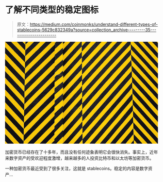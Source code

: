 # 了解不同类型的稳定图标

> 原文：<https://medium.com/coinmonks/understand-different-types-of-stablecoins-5629c832349a?source=collection_archive---------35----------------------->

![](img/297c681adfb92b9c4bb8162091222a14.png)

加密货币已经存在了十多年，而且没有任何迹象表明它会很快消失。事实上，近年来数字资产的受欢迎程度激增，越来越多的人投资比特币和以太坊等加密货币。

一种加密货币最近受到了很多关注，这就是 stablecoins。稳定的内容是数字资产…